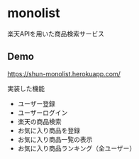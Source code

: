 monolist
===
楽天APIを用いた商品検索サービス

## Demo
<https://shun-monolist.herokuapp.com/>

実装した機能
  - ユーザー登録
  - ユーザーログイン
  - 楽天の商品検索
  - お気に入り商品を登録
  - お気に入り商品一覧の表示
  - お気に入り商品ランキング（全ユーザー）
